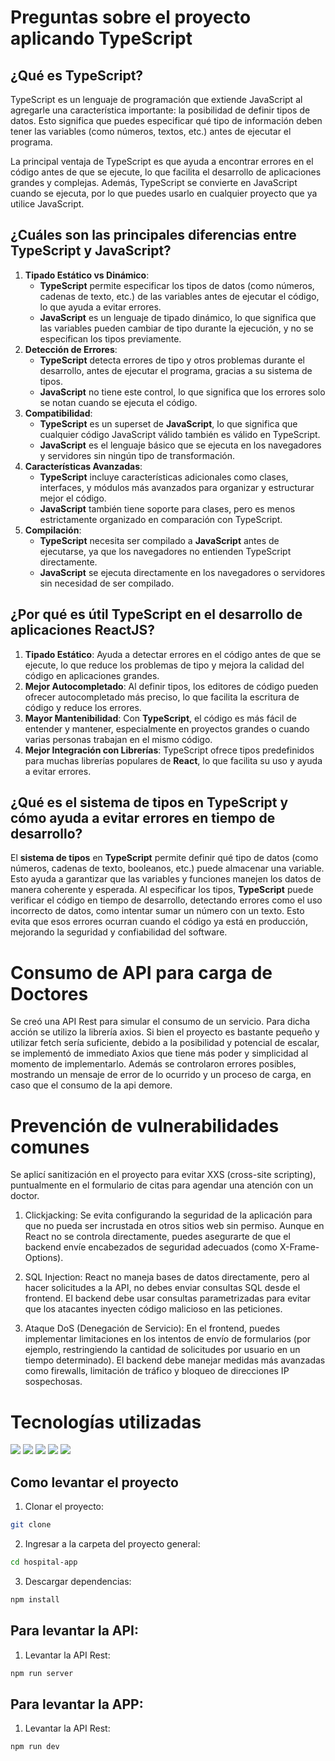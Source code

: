 # Preguntas sobre el proyecto aplicando TypeScript

## ¿Qué es TypeScript?
TypeScript es un lenguaje de programación que extiende JavaScript al agregarle una característica importante: la posibilidad de definir tipos de datos. Esto significa que puedes especificar qué tipo de información deben tener las variables (como números, textos, etc.) antes de ejecutar el programa.

La principal ventaja de TypeScript es que ayuda a encontrar errores en el código antes de que se ejecute, lo que facilita el desarrollo de aplicaciones grandes y complejas. Además, TypeScript se convierte en JavaScript cuando se ejecuta, por lo que puedes usarlo en cualquier proyecto que ya utilice JavaScript.

## ¿Cuáles son las principales diferencias entre TypeScript y JavaScript?
1. **Tipado Estático vs Dinámico**: 
   - **TypeScript** permite especificar los tipos de datos (como números, cadenas de texto, etc.) de las variables antes de ejecutar el código, lo que ayuda a evitar errores.
   - **JavaScript** es un lenguaje de tipado dinámico, lo que significa que las variables pueden cambiar de tipo durante la ejecución, y no se especifican los tipos previamente.
2. **Detección de Errores**:
   - **TypeScript** detecta errores de tipo y otros problemas durante el desarrollo, antes de ejecutar el programa, gracias a su sistema de tipos.
   - **JavaScript** no tiene este control, lo que significa que los errores solo se notan cuando se ejecuta el código.
3. **Compatibilidad**:
   - **TypeScript** es un superset de **JavaScript**, lo que significa que cualquier código JavaScript válido también es válido en TypeScript.
   - **JavaScript** es el lenguaje básico que se ejecuta en los navegadores y servidores sin ningún tipo de transformación.
4. **Características Avanzadas**:
   - **TypeScript** incluye características adicionales como clases, interfaces, y módulos más avanzados para organizar y estructurar mejor el código.
   - **JavaScript** también tiene soporte para clases, pero es menos estrictamente organizado en comparación con TypeScript.
5. **Compilación**:
   - **TypeScript** necesita ser compilado a **JavaScript** antes de ejecutarse, ya que los navegadores no entienden TypeScript directamente.
   - **JavaScript** se ejecuta directamente en los navegadores o servidores sin necesidad de ser compilado.

## ¿Por qué es útil TypeScript en el desarrollo de aplicaciones ReactJS?
1. **Tipado Estático**: Ayuda a detectar errores en el código antes de que se ejecute, lo que reduce los problemas de tipo y mejora la calidad del código en aplicaciones grandes.
2. **Mejor Autocompletado**: Al definir tipos, los editores de código pueden ofrecer autocompletado más preciso, lo que facilita la escritura de código y reduce los errores.
3. **Mayor Mantenibilidad**: Con **TypeScript**, el código es más fácil de entender y mantener, especialmente en proyectos grandes o cuando varias personas trabajan en el mismo código.
4. **Mejor Integración con Librerías**: TypeScript ofrece tipos predefinidos para muchas librerías populares de **React**, lo que facilita su uso y ayuda a evitar errores.

## ¿Qué es el sistema de tipos en TypeScript y cómo ayuda a evitar errores en tiempo de desarrollo?
El **sistema de tipos** en **TypeScript** permite definir qué tipo de datos (como números, cadenas de texto, booleanos, etc.) puede almacenar una variable. Esto ayuda a garantizar que las variables y funciones manejen los datos de manera coherente y esperada. Al especificar los tipos, **TypeScript** puede verificar el código en tiempo de desarrollo, detectando errores como el uso incorrecto de datos, como intentar sumar un número con un texto. Esto evita que esos errores ocurran cuando el código ya está en producción, mejorando la seguridad y confiabilidad del software.

# Consumo de API para carga de Doctores

Se creó una API Rest para simular el consumo de un servicio. Para dicha acción se utilizo la librería axios. Si bien el proyecto es bastante pequeño y utilizar fetch sería suficiente, debido a la posibilidad y potencial de escalar, se implementó de immediato Axios que tiene más poder y simplicidad al momento de implementarlo. Además se controlaron errores posibles, mostrando un mensaje de error de lo ocurrido y un proceso de carga, en caso que el consumo de la api demore.

# Prevención de vulnerabilidades comunes

Se aplicí sanitización en el proyecto para evitar XXS (cross-site scripting), puntualmente en el formulario de citas para agendar una atención con un doctor.

1. Clickjacking: Se evita configurando la seguridad de la aplicación para que no pueda ser incrustada en otros sitios web sin permiso. Aunque en React no se controla directamente, puedes asegurarte de que el backend envíe encabezados de seguridad adecuados (como X-Frame-Options).

2. SQL Injection: React no maneja bases de datos directamente, pero al hacer solicitudes a la API, no debes enviar consultas SQL desde el frontend. El backend debe usar consultas parametrizadas para evitar que los atacantes inyecten código malicioso en las peticiones.

3. Ataque DoS (Denegación de Servicio): En el frontend, puedes implementar limitaciones en los intentos de envío de formularios (por ejemplo, restringiendo la cantidad de solicitudes por usuario en un tiempo determinado). El backend debe manejar medidas más avanzadas como firewalls, limitación de tráfico y bloqueo de direcciones IP sospechosas.



# Tecnologías utilizadas
<img src="https://img.shields.io/badge/React-20232A?style=for-the-badge&logo=react&logoColor=61DAFB" />
<img src="https://img.shields.io/badge/JavaScript-323330?style=for-the-badge&logo=javascript&logoColor=F7DF1E" />
<img src="https://img.shields.io/badge/HTML5-E34F26?style=for-the-badge&logo=html5&logoColor=white"/>
<img src="https://img.shields.io/badge/CSS3-1572B6?style=for-the-badge&logo=css3&logoColor=white"/>
<img src="https://img.shields.io/badge/Sass-CC6699?style=for-the-badge&logo=sass&l"/>


## Como levantar el proyecto

1. Clonar el proyecto:
```bash
git clone 
```
2. Ingresar a la carpeta del proyecto general:
```bash
cd hospital-app
```

3. Descargar dependencias:
```bash
npm install
```

## Para levantar la API:
1. Levantar la API Rest:
```bash
npm run server
```

## Para levantar la APP:
1. Levantar la API Rest:
```bash
npm run dev
```